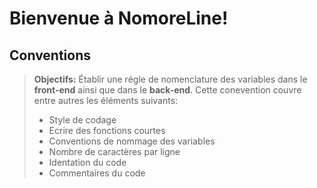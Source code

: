 Bienvenue à NomoreLine!
=======================

Conventions
-------------

>**Objectifs:**
>  Établir une régle de nomenclature des variables dans le **front-end** ainsi que dans le **back-end**. Cette conevention couvre entre autres les éléments suivants:
> - Style de codage
> - Ecrire des fonctions courtes
> - Conventions de nommage des variables
> - Nombre de caractères par ligne
> - Identation du code
> - Commentaires du code


